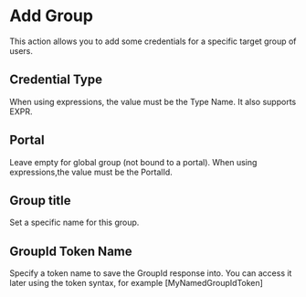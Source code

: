 # Add Group

This action allows you to add some credentials for a specific target group of users.

## Credential Type

When using expressions, the value must be the Type Name. It also supports EXPR.

## Portal

Leave empty for global group (not bound to a portal). When using expressions,the value must be the PortalId.

## Group title

Set a specific name for this group.

## GroupId Token Name

Specify a token name to save the GroupId response into. You can access it later using the token syntax, for example [MyNamedGroupIdToken]
